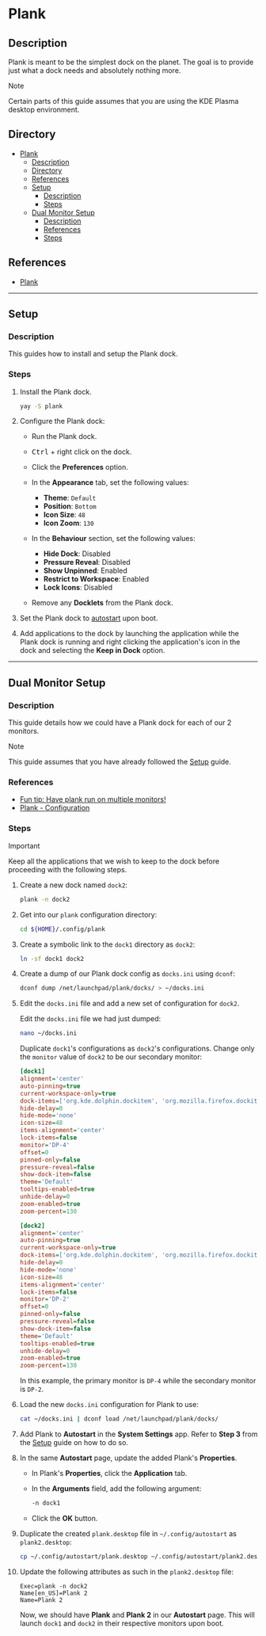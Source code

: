 # Plank

## Description

Plank is meant to be the simplest dock on the planet. The goal is to provide just what a dock needs and absolutely nothing more.

> [!NOTE]  
> Certain parts of this guide assumes that you are using the KDE Plasma desktop environment.

## Directory

- [Plank](#plank)
  - [Description](#description)
  - [Directory](#directory)
  - [References](#references)
  - [Setup](#setup)
    - [Description](#description-1)
    - [Steps](#steps)
  - [Dual Monitor Setup](#dual-monitor-setup)
    - [Description](#description-2)
    - [References](#references-1)
    - [Steps](#steps-1)

## References

- [Plank](https://github.com/ricotz/plank)

---

## Setup

### Description

This guides how to install and setup the Plank dock.

### Steps

1. Install the Plank dock.

    ```sh
    yay -S plank
    ```

2. Configure the Plank dock:

    - Run the Plank dock.

    - <kbd>Ctrl</kbd> + right click on the dock.

    - Click the **Preferences** option.

    - In the **Appearance** tab, set the following values:
      - **Theme**: `Default`
      - **Position**: `Bottom`
      - **Icon Size**: `48`
      - **Icon Zoom**: `130`

    - In the **Behaviour** section, set the following values:
      - **Hide Dock**: Disabled
      - **Pressure Reveal**: Disabled
      - **Show Unpinned**: Enabled
      - **Restrict to Workspace**: Enabled
      - **Lock Icons**: Disabled

    - Remove any **Docklets** from the Plank dock.

3. Set the Plank dock to [autostart](autostart.md#add-application-to-autostart) upon boot.

4. Add applications to the dock by launching the application while the Plank dock is running and right clicking the application's icon in the dock and selecting the **Keep in Dock** option.

---

## Dual Monitor Setup

### Description

This guide details how we could have a Plank dock for each of our 2 monitors.

> [!NOTE]  
> This guide assumes that you have already followed the [Setup](#setup) guide.

### References

- [Fun tip: Have plank run on multiple monitors!](https://www.reddit.com/r/elementaryos/comments/21nfw9/fun_tip_have_plank_run_on_multiple_monitors)
- [Plank - Configuration](https://wiki.archlinux.org/title/Plank#Configuration)

### Steps

> [!IMPORTANT]  
> Keep all the applications that we wish to keep to the dock before proceeding with the following steps.

1. Create a new dock named `dock2`:

    ```sh
    plank -n dock2
    ```

2. Get into our `plank` configuration directory:

    ```sh
    cd ${HOME}/.config/plank
    ```

3. Create a symbolic link to the `dock1` directory as `dock2`:

    ```sh
    ln -sf dock1 dock2
    ```

4. Create a dump of our Plank dock config as `docks.ini` using `dconf`:

    ```sh
    dconf dump /net/launchpad/plank/docks/ > ~/docks.ini
    ```

5. Edit the `docks.ini` file and add a new set of configuration for `dock2`.

    Edit the `docks.ini` file we had just dumped:

    ```sh
    nano ~/docks.ini
    ```

    Duplicate `dock1`'s configurations as `dock2`'s configurations. Change only the `monitor` value of `dock2` to be our secondary monitor:

    ```ini
    [dock1]
    alignment='center'
    auto-pinning=true
    current-workspace-only=true
    dock-items=['org.kde.dolphin.dockitem', 'org.mozilla.firefox.dockitem', 'firefoxdeveloperedition.dockitem', 'org.mozilla.Thunderbird.dockitem', 'org.kde.kalendar.dockitem', 'com.visualstudio.code.dockitem', 'org.telegram.desktop.dockitem', 'org.signal.Signal.dockitem', 'com.discordapp.Discord.dockitem', 'org.kde.kasts.dockitem', 'com.slack.Slack.dockitem', 'notable.dockitem', 'fr.handbrake.ghb.dockitem', 'tv.plex.PlexDesktop.dockitem', 'com.spotify.Client.dockitem', 'anydesk.dockitem', 'org.eduvpn.client.dockitem', 'steam.dockitem', 'com.obsproject.Studio.dockitem', 'Alacritty.dockitem', 'systemsettings.dockitem']
    hide-delay=0
    hide-mode='none'
    icon-size=48
    items-alignment='center'
    lock-items=false
    monitor='DP-4'
    offset=0
    pinned-only=false
    pressure-reveal=false
    show-dock-item=false
    theme='Default'
    tooltips-enabled=true
    unhide-delay=0
    zoom-enabled=true
    zoom-percent=130

    [dock2]
    alignment='center'
    auto-pinning=true
    current-workspace-only=true
    dock-items=['org.kde.dolphin.dockitem', 'org.mozilla.firefox.dockitem', 'firefoxdeveloperedition.dockitem', 'org.mozilla.Thunderbird.dockitem', 'org.kde.kalendar.dockitem', 'com.visualstudio.code.dockitem', 'org.telegram.desktop.dockitem', 'org.signal.Signal.dockitem', 'com.discordapp.Discord.dockitem', 'org.kde.kasts.dockitem', 'com.slack.Slack.dockitem', 'notable.dockitem', 'fr.handbrake.ghb.dockitem', 'tv.plex.PlexDesktop.dockitem', 'com.spotify.Client.dockitem', 'anydesk.dockitem', 'org.eduvpn.client.dockitem', 'steam.dockitem', 'com.obsproject.Studio.dockitem', 'Alacritty.dockitem', 'systemsettings.dockitem']
    hide-delay=0
    hide-mode='none'
    icon-size=48
    items-alignment='center'
    lock-items=false
    monitor='DP-2'
    offset=0
    pinned-only=false
    pressure-reveal=false
    show-dock-item=false
    theme='Default'
    tooltips-enabled=true
    unhide-delay=0
    zoom-enabled=true
    zoom-percent=130
    ```

    In this example, the primary monitor is `DP-4` while the secondary monitor is `DP-2`.

6. Load the new `docks.ini` configuration for Plank to use:

    ```sh
    cat ~/docks.ini | dconf load /net/launchpad/plank/docks/
    ```

7. Add Plank to **Autostart** in the **System Settings** app. Refer to **Step 3** from the [Setup](#setup) guide on how to do so.

8. In the same **Autostart** page, update the added Plank's **Properties**.

    - In Plank's **Properties**, click the **Application** tab.

    - In the **Arguments** field, add the following argument:

        ```sh
        -n dock1
        ```

    - Click the **OK** button.

9. Duplicate the created `plank.desktop` file in `~/.config/autostart` as `plank2.desktop`:

    ```sh
    cp ~/.config/autostart/plank.desktop ~/.config/autostart/plank2.desktop
    ```

10. Update the following attributes as such in the `plank2.desktop` file:

    ```desktop
    Exec=plank -n dock2
    Name[en_US]=Plank 2
    Name=Plank 2
    ```

    Now, we should have **Plank** and **Plank 2** in our **Autostart** page. This will launch `dock1` and `dock2` in their respective monitors upon boot.
